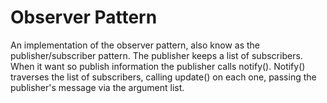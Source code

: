 Observer Pattern
================

An implementation of the observer pattern, also know as the
publisher/subscriber pattern.  The publisher keeps a list of
subscribers.  When it want so publish information the publisher calls
notify().  Notify() traverses the list of subscribers, calling
update() on each one, passing the publisher's message via the argument
list.
